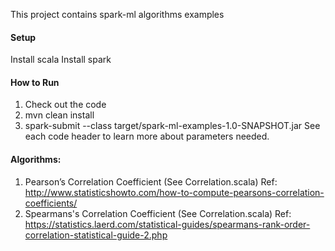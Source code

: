 This project contains spark-ml algorithms examples

#### Setup
Install scala 
Install spark 


#### How to Run
1. Check out the code
2. mvn clean install
3. spark-submit --class <class-youwant-to-run> target/spark-ml-examples-1.0-SNAPSHOT.jar <parameters>
 See each code header to learn more about parameters needed. 

#### Algorithms:

1. Pearson’s Correlation Coefficient (See Correlation.scala)
   Ref: http://www.statisticshowto.com/how-to-compute-pearsons-correlation-coefficients/
2. Spearmans's Correlation Coefficient (See Correlation.scala)
   Ref: https://statistics.laerd.com/statistical-guides/spearmans-rank-order-correlation-statistical-guide-2.php